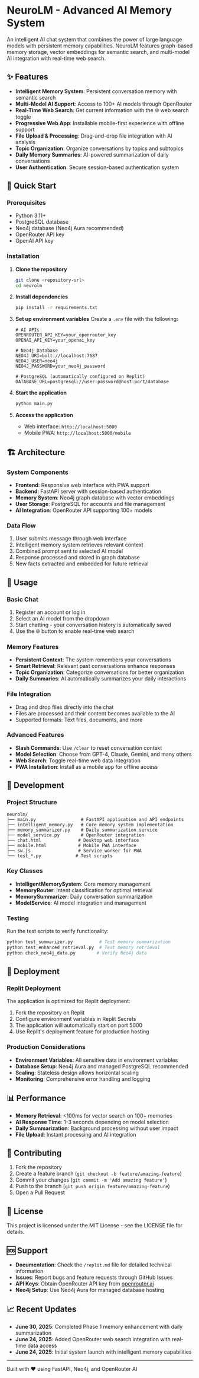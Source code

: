 # NeuroLM - Advanced AI Memory System

An intelligent AI chat system that combines the power of large language models with persistent memory capabilities. NeuroLM features graph-based memory storage, vector embeddings for semantic search, and multi-model AI integration with real-time web search.

## ✨ Features

- **Intelligent Memory System**: Persistent conversation memory with semantic search
- **Multi-Model AI Support**: Access to 100+ AI models through OpenRouter
- **Real-Time Web Search**: Get current information with the 🌐 web search toggle
- **Progressive Web App**: Installable mobile-first experience with offline support
- **File Upload & Processing**: Drag-and-drop file integration with AI analysis
- **Topic Organization**: Organize conversations by topics and subtopics
- **Daily Memory Summaries**: AI-powered summarization of daily conversations
- **User Authentication**: Secure session-based authentication system

## 🚀 Quick Start

### Prerequisites

- Python 3.11+
- PostgreSQL database
- Neo4j database (Neo4j Aura recommended)
- OpenRouter API key
- OpenAI API key

### Installation

1. **Clone the repository**
   ```bash
   git clone <repository-url>
   cd neurolm
   ```

2. **Install dependencies**
   ```bash
   pip install -r requirements.txt
   ```

3. **Set up environment variables**
   Create a `.env` file with the following:
   ```env
   # AI APIs
   OPENROUTER_API_KEY=your_openrouter_key
   OPENAI_API_KEY=your_openai_key
   
   # Neo4j Database
   NEO4J_URI=bolt://localhost:7687
   NEO4J_USER=neo4j
   NEO4J_PASSWORD=your_neo4j_password
   
   # PostgreSQL (automatically configured on Replit)
   DATABASE_URL=postgresql://user:password@host:port/database
   ```

4. **Start the application**
   ```bash
   python main.py
   ```

5. **Access the application**
   - Web interface: `http://localhost:5000`
   - Mobile PWA: `http://localhost:5000/mobile`

## 🏗️ Architecture

### System Components

- **Frontend**: Responsive web interface with PWA support
- **Backend**: FastAPI server with session-based authentication
- **Memory System**: Neo4j graph database with vector embeddings
- **User Storage**: PostgreSQL for accounts and file management
- **AI Integration**: OpenRouter API supporting 100+ models

### Data Flow

1. User submits message through web interface
2. Intelligent memory system retrieves relevant context
3. Combined prompt sent to selected AI model
4. Response processed and stored in graph database
5. New facts extracted and embedded for future retrieval

## 📱 Usage

### Basic Chat

1. Register an account or log in
2. Select an AI model from the dropdown
3. Start chatting - your conversation history is automatically saved
4. Use the 🌐 button to enable real-time web search

### Memory Features

- **Persistent Context**: The system remembers your conversations
- **Smart Retrieval**: Relevant past conversations enhance responses
- **Topic Organization**: Categorize conversations for better organization
- **Daily Summaries**: AI automatically summarizes your daily interactions

### File Integration

- Drag and drop files directly into the chat
- Files are processed and their content becomes available to the AI
- Supported formats: Text files, documents, and more

### Advanced Features

- **Slash Commands**: Use `/clear` to reset conversation context
- **Model Selection**: Choose from GPT-4, Claude, Gemini, and many others
- **Web Search**: Toggle real-time web data integration
- **PWA Installation**: Install as a mobile app for offline access

## 🔧 Development

### Project Structure

```
neurolm/
├── main.py                 # FastAPI application and API endpoints
├── intelligent_memory.py   # Core memory system implementation
├── memory_summarizer.py    # Daily summarization service
├── model_service.py        # OpenRouter integration
├── chat.html              # Desktop web interface
├── mobile.html            # Mobile PWA interface
├── sw.js                  # Service worker for PWA
└── test_*.py             # Test scripts
```

### Key Classes

- **IntelligentMemorySystem**: Core memory management
- **MemoryRouter**: Intent classification for optimal retrieval
- **MemorySummarizer**: Daily conversation summarization
- **ModelService**: AI model integration and management

### Testing

Run the test scripts to verify functionality:

```bash
python test_summarizer.py          # Test memory summarization
python test_enhanced_retrieval.py  # Test memory retrieval
python check_neo4j_data.py        # Verify Neo4j data
```

## 🚀 Deployment

### Replit Deployment

The application is optimized for Replit deployment:

1. Fork the repository on Replit
2. Configure environment variables in Replit Secrets
3. The application will automatically start on port 5000
4. Use Replit's deployment feature for production hosting

### Production Considerations

- **Environment Variables**: All sensitive data in environment variables
- **Database Setup**: Neo4j Aura and managed PostgreSQL recommended
- **Scaling**: Stateless design allows horizontal scaling
- **Monitoring**: Comprehensive error handling and logging

## 📊 Performance

- **Memory Retrieval**: <100ms for vector search on 100+ memories
- **AI Response Time**: 1-3 seconds depending on model selection
- **Daily Summarization**: Background processing without user impact
- **File Upload**: Instant processing and AI integration

## 🤝 Contributing

1. Fork the repository
2. Create a feature branch (`git checkout -b feature/amazing-feature`)
3. Commit your changes (`git commit -m 'Add amazing feature'`)
4. Push to the branch (`git push origin feature/amazing-feature`)
5. Open a Pull Request

## 📄 License

This project is licensed under the MIT License - see the LICENSE file for details.

## 🆘 Support

- **Documentation**: Check the `/replit.md` file for detailed technical information
- **Issues**: Report bugs and feature requests through GitHub Issues
- **API Keys**: Obtain OpenRouter API key from [openrouter.ai](https://openrouter.ai)
- **Neo4j Setup**: Use Neo4j Aura for managed database hosting

## 📈 Recent Updates

- **June 30, 2025**: Completed Phase 1 memory enhancement with daily summarization
- **June 24, 2025**: Added OpenRouter web search integration with real-time data access
- **June 24, 2025**: Initial system launch with intelligent memory capabilities

---

Built with ❤️ using FastAPI, Neo4j, and OpenRouter AI